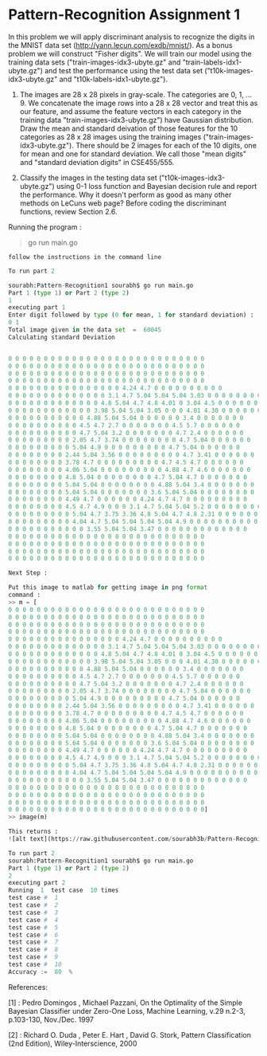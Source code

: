 # Pattern-Recognition Assignment 1
In this problem we will apply discriminant analysis to recognize the digits in the MNIST data set (http://yann.lecun.com/exdb/mnist/). As a bonus problem we will construct "Fisher digits". We will train our model using the training data sets ("train-images-idx3-ubyte.gz" and "train-labels-idx1-ubyte.gz") and test the performance using the test data set ("t10k-images-idx3-ubyte.gz" and "t10k-labels-idx1-ubyte.gz").
1. The images are 28 x 28 pixels in gray-scale. The categories are 0, 1, ... 9. We concatenate the image rows into a 28 x 28 vector and treat this as our feature, and assume the feature vectors in each category in the training data "train-images-idx3-ubyte.gz") have Gaussian distribution. Draw the mean and standard deivation of those features for the 10 categories as 28 x 28 images using the training images ("train-images-idx3-ubyte.gz"). There should be 2 images for each of the 10 digits, one for mean and one for standard deviation. We call those "mean digits" and "standard deviation digits" in CSE455/555.

2. Classify the images in the testing data set ("t10k-images-idx3-ubyte.gz") using 0-1 loss function and Bayesian decision rule and report the performance. Why it doesn't perform as good as many other methods on LeCuns web page? Before coding the discriminant functions, review Section 2.6.


Running the program :
> go run main.go 

``follow the instructions in the command line``

```python
To run part 2

sourabh:Pattern-Recognition1 sourabh$ go run main.go 
Part 1 (type 1) or Part 2 (type 2)
1
executing part 1
Enter digit followed by type (0 for mean, 1 for standard deviation) :
0 1
Total image given in the data set  =  60045
Calculating standard Deviation 


0 0 0 0 0 0 0 0 0 0 0 0 0 0 0 0 0 0 0 0 0 0 0 0 0 0 0 0 
0 0 0 0 0 0 0 0 0 0 0 0 0 0 0 0 0 0 0 0 0 0 0 0 0 0 0 0 
0 0 0 0 0 0 0 0 0 0 0 0 0 0 0 0 0 0 0 0 0 0 0 0 0 0 0 0 
0 0 0 0 0 0 0 0 0 0 0 0 0 0 0 0 0 0 0 0 0 0 0 0 0 0 0 0 
0 0 0 0 0 0 0 0 0 0 0 0 0 0 0 0 4.24 4.7 0 0 0 0 0 0 0 0 0 0 
0 0 0 0 0 0 0 0 0 0 0 0 0 0 3.1 4.7 5.04 5.04 5.04 3.03 0 0 0 0 0 0 0 0 
0 0 0 0 0 0 0 0 0 0 0 0 0 4.8 5.04 4.7 4.8 4.01 0 3.04 4.5 0 0 0 0 0 0 0 
0 0 0 0 0 0 0 0 0 0 0 0 3.98 5.04 5.04 3.05 0 0 0 4.01 4.30 0 0 0 0 0 0 0 
0 0 0 0 0 0 0 0 0 0 0 4.88 5.04 5.04 0 0 0 0 0 0 3.4 0 0 0 0 0 0 0 
0 0 0 0 0 0 0 0 0 0 4.5 4.7 2.7 0 0 0 0 0 0 0 4.5 5.7 0 0 0 0 0 0 
0 0 0 0 0 0 0 0 0 0 4.7 5.04 3.2 0 0 0 0 0 0 0 4.7 2.4 0 0 0 0 0 0 
0 0 0 0 0 0 0 0 0 2.05 4.7 3.74 0 0 0 0 0 0 0 0 4.7 5.04 0 0 0 0 0 0 
0 0 0 0 0 0 0 0 0 5.04 4.9 0 0 0 0 0 0 0 0 0 4.7 5.04 0 0 0 0 0 0 
0 0 0 0 0 0 0 0 2.44 5.04 3.56 0 0 0 0 0 0 0 0 0 4.7 3.41 0 0 0 0 0 0 
0 0 0 0 0 0 0 0 3.78 4.7 0 0 0 0 0 0 0 0 0 4.7 4.5 4.7 0 0 0 0 0 0 
0 0 0 0 0 0 0 0 4.06 5.04 0 0 0 0 0 0 0 0 0 4.88 4.7 4.6 0 0 0 0 0 0 
0 0 0 0 0 0 0 0 4.8 5.04 0 0 0 0 0 0 0 0 4.7 5.04 4.7 0 0 0 0 0 0 0 
0 0 0 0 0 0 0 0 5.04 5.04 0 0 0 0 0 0 0 0 4.88 5.04 3.4 0 0 0 0 0 0 0 
0 0 0 0 0 0 0 0 5.04 5.04 0 0 0 0 0 0 0 3.6 5.04 5.04 0 0 0 0 0 0 0 0 
0 0 0 0 0 0 0 0 4.49 4.7 0 0 0 0 0 0 4.24 4.7 4.7 0 0 0 0 0 0 0 0 0 
0 0 0 0 0 0 0 0 4.5 4.7 4.9 0 0 0 3.1 4.7 5.04 5.04 5.2 0 0 0 0 0 0 0 0 0 
0 0 0 0 0 0 0 0 0 5.04 4.7 3.75 3.36 4.8 5.04 4.7 4.8 2.31 0 0 0 0 0 0 0 0 0 0 
0 0 0 0 0 0 0 0 0 4.04 4.7 5.04 5.04 5.04 5.04 4.9 0 0 0 0 0 0 0 0 0 0 0 0 
0 0 0 0 0 0 0 0 0 0 0 3.55 5.04 5.04 3.47 0 0 0 0 0 0 0 0 0 0 0 0 0 
0 0 0 0 0 0 0 0 0 0 0 0 0 0 0 0 0 0 0 0 0 0 0 0 0 0 0 0 
0 0 0 0 0 0 0 0 0 0 0 0 0 0 0 0 0 0 0 0 0 0 0 0 0 0 0 0 
0 0 0 0 0 0 0 0 0 0 0 0 0 0 0 0 0 0 0 0 0 0 0 0 0 0 0 0 
0 0 0 0 0 0 0 0 0 0 0 0 0 0 0 0 0 0 0 0 0 0 0 0 0 0 0 0

Next Step : 

Put this image to matlab for getting image in png format
command : 
>> m = [
0 0 0 0 0 0 0 0 0 0 0 0 0 0 0 0 0 0 0 0 0 0 0 0 0 0 0 0 
0 0 0 0 0 0 0 0 0 0 0 0 0 0 0 0 0 0 0 0 0 0 0 0 0 0 0 0 
0 0 0 0 0 0 0 0 0 0 0 0 0 0 0 0 0 0 0 0 0 0 0 0 0 0 0 0 
0 0 0 0 0 0 0 0 0 0 0 0 0 0 0 0 0 0 0 0 0 0 0 0 0 0 0 0 
0 0 0 0 0 0 0 0 0 0 0 0 0 0 0 0 4.24 4.7 0 0 0 0 0 0 0 0 0 0 
0 0 0 0 0 0 0 0 0 0 0 0 0 0 3.1 4.7 5.04 5.04 5.04 3.03 0 0 0 0 0 0 0 0 
0 0 0 0 0 0 0 0 0 0 0 0 0 4.8 5.04 4.7 4.8 4.01 0 3.04 4.5 0 0 0 0 0 0 0 
0 0 0 0 0 0 0 0 0 0 0 0 3.98 5.04 5.04 3.05 0 0 0 4.01 4.30 0 0 0 0 0 0 0 
0 0 0 0 0 0 0 0 0 0 0 4.88 5.04 5.04 0 0 0 0 0 0 3.4 0 0 0 0 0 0 0 
0 0 0 0 0 0 0 0 0 0 4.5 4.7 2.7 0 0 0 0 0 0 0 4.5 5.7 0 0 0 0 0 0 
0 0 0 0 0 0 0 0 0 0 4.7 5.04 3.2 0 0 0 0 0 0 0 4.7 2.4 0 0 0 0 0 0 
0 0 0 0 0 0 0 0 0 2.05 4.7 3.74 0 0 0 0 0 0 0 0 4.7 5.04 0 0 0 0 0 0 
0 0 0 0 0 0 0 0 0 5.04 4.9 0 0 0 0 0 0 0 0 0 4.7 5.04 0 0 0 0 0 0 
0 0 0 0 0 0 0 0 2.44 5.04 3.56 0 0 0 0 0 0 0 0 0 4.7 3.41 0 0 0 0 0 0 
0 0 0 0 0 0 0 0 3.78 4.7 0 0 0 0 0 0 0 0 0 4.7 4.5 4.7 0 0 0 0 0 0 
0 0 0 0 0 0 0 0 4.06 5.04 0 0 0 0 0 0 0 0 0 4.88 4.7 4.6 0 0 0 0 0 0 
0 0 0 0 0 0 0 0 4.8 5.04 0 0 0 0 0 0 0 0 4.7 5.04 4.7 0 0 0 0 0 0 0 
0 0 0 0 0 0 0 0 5.04 5.04 0 0 0 0 0 0 0 0 4.88 5.04 3.4 0 0 0 0 0 0 0 
0 0 0 0 0 0 0 0 5.04 5.04 0 0 0 0 0 0 0 3.6 5.04 5.04 0 0 0 0 0 0 0 0 
0 0 0 0 0 0 0 0 4.49 4.7 0 0 0 0 0 0 4.24 4.7 4.7 0 0 0 0 0 0 0 0 0 
0 0 0 0 0 0 0 0 4.5 4.7 4.9 0 0 0 3.1 4.7 5.04 5.04 5.2 0 0 0 0 0 0 0 0 0 
0 0 0 0 0 0 0 0 0 5.04 4.7 3.75 3.36 4.8 5.04 4.7 4.8 2.31 0 0 0 0 0 0 0 0 0 0 
0 0 0 0 0 0 0 0 0 4.04 4.7 5.04 5.04 5.04 5.04 4.9 0 0 0 0 0 0 0 0 0 0 0 0 
0 0 0 0 0 0 0 0 0 0 0 3.55 5.04 5.04 3.47 0 0 0 0 0 0 0 0 0 0 0 0 0 
0 0 0 0 0 0 0 0 0 0 0 0 0 0 0 0 0 0 0 0 0 0 0 0 0 0 0 0 
0 0 0 0 0 0 0 0 0 0 0 0 0 0 0 0 0 0 0 0 0 0 0 0 0 0 0 0 
0 0 0 0 0 0 0 0 0 0 0 0 0 0 0 0 0 0 0 0 0 0 0 0 0 0 0 0 
0 0 0 0 0 0 0 0 0 0 0 0 0 0 0 0 0 0 0 0 0 0 0 0 0 0 0 0]
>> image(m)

This returns :  
![alt text](https://raw.githubusercontent.com/sourabh3b/Pattern-Recognition1/master/i0.png "Test Image")


```


```python
To run part 2
sourabh:Pattern-Recognition1 sourabh$ go run main.go 
Part 1 (type 1) or Part 2 (type 2)
2
executing part 2
Running  1  test case  10 times
test case #  1
test case #  2
test case #  3
test case #  4
test case #  5
test case #  6
test case #  7
test case #  8
test case #  9
test case #  10
Accuracy :=  80  %
```



References:

[1] : Pedro Domingos , Michael Pazzani, On the Optimality of the Simple Bayesian Classifier under Zero-One Loss, Machine Learning, v.29 n.2-3, p.103-130, Nov./Dec. 1997 

[2] : Richard O. Duda , Peter E. Hart , David G. Stork, Pattern Classification (2nd Edition), Wiley-Interscience, 2000



